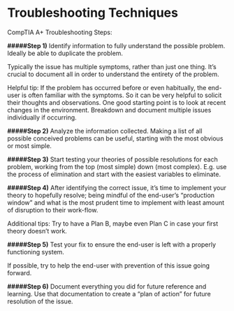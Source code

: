 # Troubleshooting Techniques

CompTIA A+ Troubleshooting Steps:

<b>#####Step 1)</b> Identify information to fully understand the possible problem. Ideally be able to duplicate the problem.

Typically the issue has multiple symptoms, rather than just one thing. It’s crucial to document all in order to understand the entirety of the problem.

Helpful tip: If the problem has occurred before or even habitually, the end-user is often familiar with the symptoms. So it can be very helpful to solicit their thoughts and observations. One good starting point is to look at recent changes in the environment. Breakdown and document multiple issues individually if occurring.

<b>#####Step 2)</b> Analyze the information collected. Making a list of all possible conceived problems can be useful, starting with the most obvious or most simple.

<b>#####Step 3)</b> Start testing your theories of possible resolutions for each problem, working from the top (most simple) down (most complex). E.g. use the process of elimination and start with the easiest variables to eliminate.

<b>#####Step 4)</b> After identifying the correct issue, it’s time to implement your theory to hopefully resolve; being mindful of the end-user’s “production window” and what is the most prudent time to implement with least amount of disruption to their work-flow.

Additional tips:  Try to have a Plan B, maybe even Plan C in case your first theory doesn’t work.

<b>#####Step 5)</b> Test your fix to ensure the end-user is left with a properly functioning system.

If possible, try to help the end-user with prevention of this issue going forward.

<b>#####Step 6)</b> Document everything you did for future reference and learning. Use that documentation to create a “plan of action” for future resolution of the issue.
